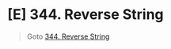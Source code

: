 # [E] 344. Reverse String
> Goto [344. Reverse String](https://leetcode.com/problems/reverse-string/description/)